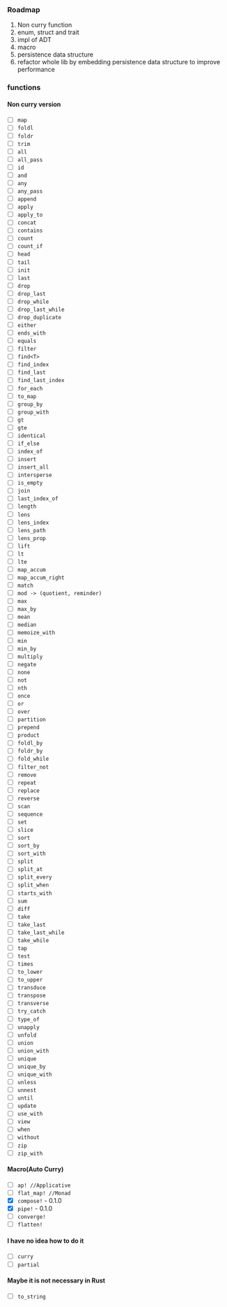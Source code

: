 ### Roadmap
1. Non curry function
2. enum, struct and trait
3. impl of ADT
4. macro
5. persistence data structure
6. refactor whole lib by embedding persistence data structure to improve performance

### functions
#### Non curry version
- [ ] `map`
- [ ] `foldl`
- [ ] `foldr`
- [ ] `trim`
- [ ] `all`
- [ ] `all_pass`
- [ ] `id`
- [ ] `and`
- [ ] `any`
- [ ] `any_pass`
- [ ] `append`
- [ ] `apply`
- [ ] `apply_to`
- [ ] `concat`
- [ ] `contains`
- [ ] `count`
- [ ] `count_if`
- [ ] `head`
- [ ] `tail`
- [ ] `init`
- [ ] `last`
- [ ] `drop`
- [ ] `drop_last`
- [ ] `drop_while`
- [ ] `drop_last_while`
- [ ] `drop_duplicate`
- [ ] `either`
- [ ] `ends_with`
- [ ] `equals`
- [ ] `filter`
- [ ] `find<T>`
- [ ] `find_index`
- [ ] `find_last`
- [ ] `find_last_index`
- [ ] `for_each`
- [ ] `to_map`
- [ ] `group_by`
- [ ] `group_with`
- [ ] `gt`
- [ ] `gte`
- [ ] `identical`
- [ ] `if_else`
- [ ] `index_of`
- [ ] `insert`
- [ ] `insert_all`
- [ ] `intersperse`
- [ ] `is_empty`
- [ ] `join`
- [ ] `last_index_of`
- [ ] `length`
- [ ] `lens`
- [ ] `lens_index`
- [ ] `lens_path`
- [ ] `lens_prop`
- [ ] `lift`
- [ ] `lt`
- [ ] `lte`
- [ ] `map_accum`
- [ ] `map_accum_right`
- [ ] `match`
- [ ] `mod -> (quotient, reminder)`
- [ ] `max`
- [ ] `max_by`
- [ ] `mean`
- [ ] `median`
- [ ] `memoize_with`
- [ ] `min`
- [ ] `min_by`
- [ ] `multiply`
- [ ] `negate`
- [ ] `none`
- [ ] `not`
- [ ] `nth`
- [ ] `once`
- [ ] `or`
- [ ] `over`
- [ ] `partition`
- [ ] `prepend`
- [ ] `product`
- [ ] `foldl_by`
- [ ] `foldr_by`
- [ ] `fold_while`
- [ ] `filter_not`
- [ ] `remove`
- [ ] `repeat`
- [ ] `replace`
- [ ] `reverse`
- [ ] `scan`
- [ ] `sequence`
- [ ] `set`
- [ ] `slice`
- [ ] `sort`
- [ ] `sort_by`
- [ ] `sort_with`
- [ ] `split`
- [ ] `split_at`
- [ ] `split_every`
- [ ] `split_when`
- [ ] `starts_with`
- [ ] `sum`
- [ ] `diff`
- [ ] `take`
- [ ] `take_last`
- [ ] `take_last_while`
- [ ] `take_while`
- [ ] `tap`
- [ ] `test`
- [ ] `times`
- [ ] `to_lower`
- [ ] `to_upper`
- [ ] `transduce`
- [ ] `transpose`
- [ ] `transverse`
- [ ] `try_catch`
- [ ] `type_of`
- [ ] `unapply`
- [ ] `unfold`
- [ ] `union`
- [ ] `union_with`
- [ ] `unique`
- [ ] `unique_by`
- [ ] `unique_with`
- [ ] `unless`
- [ ] `unnest`
- [ ] `until`
- [ ] `update`
- [ ] `use_with`
- [ ] `view`
- [ ] `when`
- [ ] `without`
- [ ] `zip`
- [ ] `zip_with`
#### Macro(Auto Curry)
- [ ] `ap! //Applicative`
- [ ] `flat_map! //Monad`
- [x] `compose!` - 0.1.0
- [x] `pipe!` - 0.1.0
- [ ] `converge!`
- [ ] `flatten!`
#### I have no idea how to do it
- [ ] `curry`
- [ ] `partial`
#### Maybe it is not necessary in Rust
- [ ] `to_string`